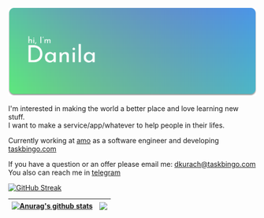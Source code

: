 ![](./newheader.svg)

I'm interested in making the world a better place and love learning new stuff.  
I want to make a service/app/whatever to help people in their lifes. 

Currently working at [amo](https://amo.tm) as a software engineer and developing [taskbingo.com](https://taskbingo.com)

<!-- ### Contacts -->

If you have a question or an offer please email me: dkurach@taskbingo.com  
You also can reach me in [telegram](https://t.me/dupreehkuda)

[![GitHub Streak](https://streak-stats.demolab.com?user=dupreehkuda&theme=transparent&hide_border=true&card_width=820)](https://git.io/streak-stats)

| <a href="https://github.com/anuraghazra/github-readme-stats"><img align="center" src="https://github-readme-stats.vercel.app/api?username=dupreehkuda&count_private=true&show_icons=true&hide_title=true&theme=transparent&hide_border=true" alt="Anurag's github stats" /></a> | <a href="https://github.com/anuraghazra/github-readme-stats"><img align="center" src="https://github-readme-stats.vercel.app/api/top-langs/?username=dupreehkuda&layout=compact&langs_count=8&exclude_repo=cv&hide=css,shell,dockerfile&hide_title=true&theme=transparent&hide_border=true" /></a> |
| ------------------------------------------------------------------------------------------------------------------------------------------------------------------------------------------------------------------------------------------ | ---------------------------------------------------------------------------------------------------------------------------------------------------------------------------------------------------- |
